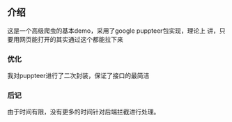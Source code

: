
## 介绍

这是一个高级爬虫的基本demo，采用了google puppteer包实现，理论上
讲，只要用网页能打开的其实通过这个都能拉下来

### 优化

我对puppteer进行了二次封装，保证了接口的最简洁

### 后记

由于时间有限，没有更多的时间针对后端拦截进行处理。
